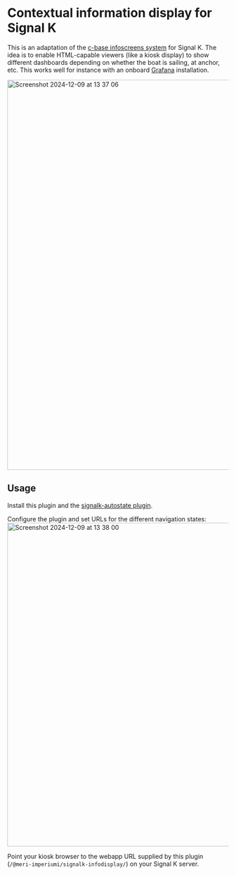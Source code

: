Contextual information display for Signal K
===========================================

This is an adaptation of the [c-base infoscreens system](https://github.com/c-base/infoscreens) for Signal K. The idea is to enable HTML-capable viewers (like a kiosk display) to show different dashboards depending on whether the boat is sailing, at anchor, etc. This works well for instance with an onboard [Grafana](https://grafana.com/) installation.

<img width="886" alt="Screenshot 2024-12-09 at 13 37 06" src="https://github.com/user-attachments/assets/bbcfa2ea-19c5-47a0-a90d-e38122fca3d4">

## Usage

Install this plugin and the [signalk-autostate plugin](https://github.com/meri-imperiumi/signalk-autostate#readme).

Configure the plugin and set URLs for the different navigation states:
<img width="735" alt="Screenshot 2024-12-09 at 13 38 00" src="https://github.com/user-attachments/assets/b61fe6d4-e47b-49bb-8a2e-5aeea649b769">

Point your kiosk browser to the webapp URL supplied by this plugin (`/@meri-imperiumi/signalk-infodisplay/`) on your Signal K server.
